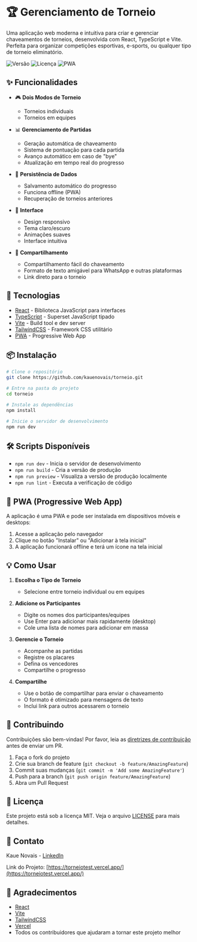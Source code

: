 # 🏆 Gerenciamento de Torneio

Uma aplicação web moderna e intuitiva para criar e gerenciar chaveamentos de torneios, desenvolvida com React, TypeScript e Vite. Perfeita para organizar competições esportivas, e-sports, ou qualquer tipo de torneio eliminatório.

![Versão](https://img.shields.io/badge/versão-1.0.0-blue.svg)
![Licença](https://img.shields.io/badge/licença-MIT-green.svg)
![PWA](https://img.shields.io/badge/PWA-ready-orange.svg)

## ✨ Funcionalidades

- 🎮 **Dois Modos de Torneio**
  - Torneios individuais
  - Torneios em equipes

- 📊 **Gerenciamento de Partidas**
  - Geração automática de chaveamento
  - Sistema de pontuação para cada partida
  - Avanço automático em caso de "bye"
  - Atualização em tempo real do progresso

- 💾 **Persistência de Dados**
  - Salvamento automático do progresso
  - Funciona offline (PWA)
  - Recuperação de torneios anteriores

- 🎨 **Interface**
  - Design responsivo
  - Tema claro/escuro
  - Animações suaves
  - Interface intuitiva

- 📱 **Compartilhamento**
  - Compartilhamento fácil do chaveamento
  - Formato de texto amigável para WhatsApp e outras plataformas
  - Link direto para o torneio

## 🚀 Tecnologias

- [React](https://reactjs.org/) - Biblioteca JavaScript para interfaces
- [TypeScript](https://www.typescriptlang.org/) - Superset JavaScript tipado
- [Vite](https://vitejs.dev/) - Build tool e dev server
- [TailwindCSS](https://tailwindcss.com/) - Framework CSS utilitário
- [PWA](https://web.dev/progressive-web-apps/) - Progressive Web App

## 📦 Instalação

```bash
# Clone o repositório
git clone https://github.com/kauenovais/torneio.git

# Entre na pasta do projeto
cd torneio

# Instale as dependências
npm install

# Inicie o servidor de desenvolvimento
npm run dev
```

## 🛠️ Scripts Disponíveis

- `npm run dev` - Inicia o servidor de desenvolvimento
- `npm run build` - Cria a versão de produção
- `npm run preview` - Visualiza a versão de produção localmente
- `npm run lint` - Executa a verificação de código

## 📱 PWA (Progressive Web App)

A aplicação é uma PWA e pode ser instalada em dispositivos móveis e desktops:

1. Acesse a aplicação pelo navegador
2. Clique no botão "Instalar" ou "Adicionar à tela inicial"
3. A aplicação funcionará offline e terá um ícone na tela inicial

## 💡 Como Usar

1. **Escolha o Tipo de Torneio**
   - Selecione entre torneio individual ou em equipes

2. **Adicione os Participantes**
   - Digite os nomes dos participantes/equipes
   - Use Enter para adicionar mais rapidamente (desktop)
   - Cole uma lista de nomes para adicionar em massa

3. **Gerencie o Torneio**
   - Acompanhe as partidas
   - Registre os placares
   - Defina os vencedores
   - Compartilhe o progresso

4. **Compartilhe**
   - Use o botão de compartilhar para enviar o chaveamento
   - O formato é otimizado para mensagens de texto
   - Inclui link para outros acessarem o torneio

## 🤝 Contribuindo

Contribuições são bem-vindas! Por favor, leia as [diretrizes de contribuição](CONTRIBUTING.md) antes de enviar um PR.

1. Faça o fork do projeto
2. Crie sua branch de feature (`git checkout -b feature/AmazingFeature`)
3. Commit suas mudanças (`git commit -m 'Add some AmazingFeature'`)
4. Push para a branch (`git push origin feature/AmazingFeature`)
5. Abra um Pull Request

## 📝 Licença

Este projeto está sob a licença MIT. Veja o arquivo [LICENSE](LICENSE) para mais detalhes.

## 📧 Contato

Kaue Novais - [LinkedIn](https://www.linkedin.com/in/kaue-novais)

Link do Projeto: [https://torneiotest.vercel.app/](https://torneiotest.vercel.app/)

## 🙏 Agradecimentos

- [React](https://reactjs.org/)
- [Vite](https://vitejs.dev/)
- [TailwindCSS](https://tailwindcss.com/)
- [Vercel](https://vercel.com/)
- Todos os contribuidores que ajudaram a tornar este projeto melhor 
